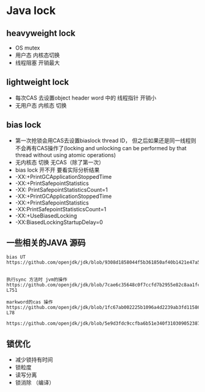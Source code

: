 # Java lock

## heavyweight lock
   * OS mutex  
   * 用户态 内核态切换  
   * 线程阻塞  开销最大

## lightweight lock
   * 每次CAS 去设置object header word 中的 线程指针  开销小
   * 无用户态 内核态 切换 


## bias lock
   * 第一次抢锁会用CAS去设置biaslock thread ID， 但之后如果还是同一线程则不会再有CAS操作了(locking and unlocking can be performed by that thread without using atomic operations)
   * 无内核态 切换  无CAS（除了第一次）
   * bias lock 开不开 要看实际分析结果
   * -XX:+PrintGCApplicationStoppedTime
   * -XX:+PrintSafepointStatistics 
   * -XX: PrintSafepointStatisticsCount=1
   * -XX:+PrintGCApplicationStoppedTime 
   * -XX:+PrintSafepointStatistics 
   * -XX:PrintSafepointStatisticsCount=1    
   * -XX:+UseBiasedLocking 
   * -XX:BiasedLockingStartupDelay=0


## 一些相关的JAVA 源码

```
bias UT  https://github.com/openjdk/jdk/blob/9308d1858044f5b361850af40b1421e47a5da955/test/hotspot/gtest/oops/test_markWord.cpp


执行sync 方法时 jvm的操作  https://github.com/openjdk/jdk/blob/7cae6c35648c0f7ccfd7b2955e82c8aa1fcb1184/src/hotspot/share/interpreter/bytecodeInterpreter.cpp#L655-L751

markword的cas 操作  https://github.com/openjdk/jdk/blob/1fc67ab002225b1096a4d2239ab3fd115868828d/src/hotspot/share/oops/oop.inline.hpp#L75-L78

https://github.com/openjdk/jdk/blob/5e9d3fdc9ccfba6b51e340f31030905238703764/src/hotspot/share/runtime/biasedLocking.cpp

```

## 锁优化

 * 减少锁持有时间
 * 锁粒度
 * 读写分离
 * 锁消除 （编译）

